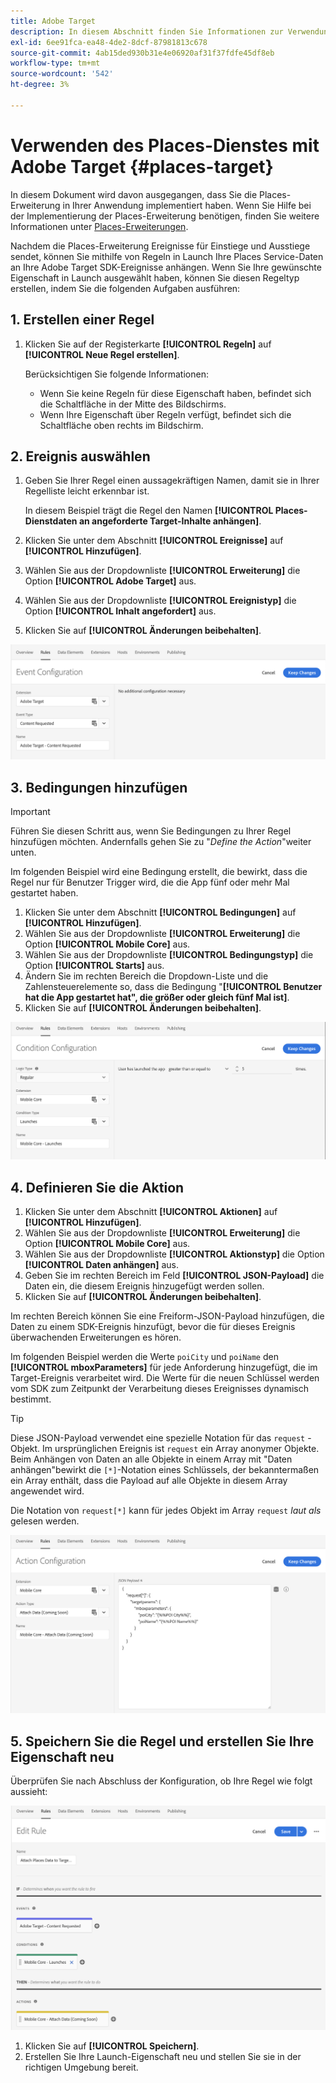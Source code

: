 ```yaml
---
title: Adobe Target
description: In diesem Abschnitt finden Sie Informationen zur Verwendung des Places-Dienstes mit Adobe Target.
exl-id: 6ee91fca-ea48-4de2-8dcf-87981813c678
source-git-commit: 4ab15ded930b31e4e06920af31f37fdfe45df8eb
workflow-type: tm+mt
source-wordcount: '542'
ht-degree: 3%

---
```


# Verwenden des Places-Dienstes mit Adobe Target {#places-target}

In diesem Dokument wird davon ausgegangen, dass Sie die Places-Erweiterung in Ihrer Anwendung implementiert haben. Wenn Sie Hilfe bei der Implementierung der Places-Erweiterung benötigen, finden Sie weitere Informationen unter [Places-Erweiterungen](/help/places-ext-aep-sdks/places-extension/places-extension.md).

Nachdem die Places-Erweiterung Ereignisse für Einstiege und Ausstiege sendet, können Sie mithilfe von Regeln in Launch Ihre Places Service-Daten an Ihre Adobe Target SDK-Ereignisse anhängen. Wenn Sie Ihre gewünschte Eigenschaft in Launch ausgewählt haben, können Sie diesen Regeltyp erstellen, indem Sie die folgenden Aufgaben ausführen:

## 1. Erstellen einer Regel

1. Klicken Sie auf der Registerkarte **[!UICONTROL Regeln]** auf **[!UICONTROL Neue Regel erstellen]**.

   Berücksichtigen Sie folgende Informationen:

   * Wenn Sie keine Regeln für diese Eigenschaft haben, befindet sich die Schaltfläche in der Mitte des Bildschirms.
   * Wenn Ihre Eigenschaft über Regeln verfügt, befindet sich die Schaltfläche oben rechts im Bildschirm.

## 2. Ereignis auswählen

1. Geben Sie Ihrer Regel einen aussagekräftigen Namen, damit sie in Ihrer Regelliste leicht erkennbar ist.

   In diesem Beispiel trägt die Regel den Namen **[!UICONTROL Places-Dienstdaten an angeforderte Target-Inhalte anhängen]**.

1. Klicken Sie unter dem Abschnitt **[!UICONTROL Ereignisse]** auf **[!UICONTROL Hinzufügen]**.
1. Wählen Sie aus der Dropdownliste **[!UICONTROL Erweiterung]** die Option **[!UICONTROL Adobe Target]** aus.
1. Wählen Sie aus der Dropdownliste **[!UICONTROL Ereignistyp]** die Option **[!UICONTROL Inhalt angefordert]** aus.
1. Klicken Sie auf **[!UICONTROL Änderungen beibehalten]**.

![Ereignis hinzufügen](/help/assets/ad-setEvent_target.png)

## 3. Bedingungen hinzufügen

>[!IMPORTANT]
>
>Führen Sie diesen Schritt aus, wenn Sie Bedingungen zu Ihrer Regel hinzufügen möchten. Andernfalls gehen Sie zu &quot;*Define the Action*&quot;weiter unten.

Im folgenden Beispiel wird eine Bedingung erstellt, die bewirkt, dass die Regel nur für Benutzer Trigger wird, die die App fünf oder mehr Mal gestartet haben.

1. Klicken Sie unter dem Abschnitt **[!UICONTROL Bedingungen]** auf **[!UICONTROL Hinzufügen]**.
1. Wählen Sie aus der Dropdownliste **[!UICONTROL Erweiterung]** die Option **[!UICONTROL Mobile Core]** aus.
1. Wählen Sie aus der Dropdownliste **[!UICONTROL Bedingungstyp]** die Option **[!UICONTROL Starts]** aus.
1. Ändern Sie im rechten Bereich die Dropdown-Liste und die Zahlensteuerelemente so, dass die Bedingung &quot;**[!UICONTROL Benutzer hat die App gestartet hat&quot;, die größer oder gleich fünf Mal ist]**.
1. Klicken Sie auf **[!UICONTROL Änderungen beibehalten]**.

![fügen Sie eine Bedingung hinzu](/help/assets/ad-setCondition_target.png)

## 4. Definieren Sie die Aktion

1. Klicken Sie unter dem Abschnitt **[!UICONTROL Aktionen]** auf **[!UICONTROL Hinzufügen]**.
1. Wählen Sie aus der Dropdownliste **[!UICONTROL Erweiterung]** die Option **[!UICONTROL Mobile Core]** aus.
1. Wählen Sie aus der Dropdownliste **[!UICONTROL Aktionstyp]** die Option **[!UICONTROL Daten anhängen]** aus.
1. Geben Sie im rechten Bereich im Feld **[!UICONTROL JSON-Payload]** die Daten ein, die diesem Ereignis hinzugefügt werden sollen.
1. Klicken Sie auf **[!UICONTROL Änderungen beibehalten]**.

Im rechten Bereich können Sie eine Freiform-JSON-Payload hinzufügen, die Daten zu einem SDK-Ereignis hinzufügt, bevor die für dieses Ereignis überwachenden Erweiterungen es hören.

Im folgenden Beispiel werden die Werte `poiCity` und `poiName` den **[!UICONTROL mboxParameters]** für jede Anforderung hinzugefügt, die im Target-Ereignis verarbeitet wird. Die Werte für die neuen Schlüssel werden vom SDK zum Zeitpunkt der Verarbeitung dieses Ereignisses dynamisch bestimmt.

>[!TIP]
>
>Diese JSON-Payload verwendet eine spezielle Notation für das `request` -Objekt. Im ursprünglichen Ereignis ist `request` ein Array anonymer Objekte. Beim Anhängen von Daten an alle Objekte in einem Array mit &quot;Daten anhängen&quot;bewirkt die `[*]`-Notation eines Schlüssels, der bekanntermaßen ein Array enthält, dass die Payload auf alle Objekte in diesem Array angewendet wird.
>
>Die Notation von `request[*]` kann für jedes Objekt im Array `request` _laut als_ gelesen werden.

![ Aktion definieren](/help/assets/ad-setAction-target.png)

## 5. Speichern Sie die Regel und erstellen Sie Ihre Eigenschaft neu

Überprüfen Sie nach Abschluss der Konfiguration, ob Ihre Regel wie folgt aussieht:

![fertige Regel](/help/assets/ad-ruleComplete-target.png)

1. Klicken Sie auf **[!UICONTROL Speichern]**.
1. Erstellen Sie Ihre Launch-Eigenschaft neu und stellen Sie sie in der richtigen Umgebung bereit.
